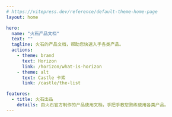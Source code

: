 ```yaml
---
# https://vitepress.dev/reference/default-theme-home-page
layout: home

hero:
  name: "火石产品文档"
  text: ""
  tagline: 火石的产品文档，帮助您快速入手各类产品。
  actions:
    - theme: brand
      text: Horizon
      link: /horizon/what-is-horizon
    - theme: alt
      text: Castle 卡索
      link: /castle/the-list

features:
  - title: 火石出品
    details: 由火石官方制作的产品使用文档，手把手教您熟练使用各类产品。
---
```


